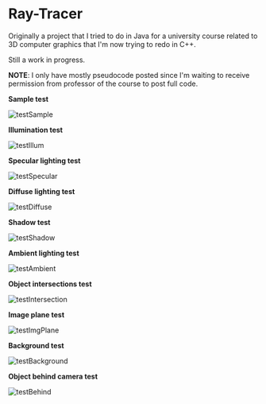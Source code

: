 # Ray-Tracer

Originally a project that I tried to do in Java for a university course related to 3D computer graphics that I'm now trying to redo in C++.

Still a work in progress.

**NOTE**: I only have mostly pseudocode posted since I'm waiting to receive permission from professor of the course to post full code.




**Sample test**

![testSample](https://github.com/user-attachments/assets/81651620-3ab6-41f9-82a7-276fcebf8646)

**Illumination test**

![testIllum](https://github.com/user-attachments/assets/02ce35bf-3890-4a7e-ab29-24c9f30e10fc)

**Specular lighting test**

![testSpecular](https://github.com/user-attachments/assets/6103a6f2-7513-4251-987a-a67b84a026fd)

**Diffuse lighting test**

![testDiffuse](https://github.com/user-attachments/assets/7978c1b3-95f7-4e9c-b0fc-00f3ecaed512)

**Shadow test**

![testShadow](https://github.com/user-attachments/assets/cb111d65-611e-4aa1-bd2b-b891ab30892f)

**Ambient lighting test**

![testAmbient](https://github.com/user-attachments/assets/204528b0-fb01-495c-94e9-da1314d476bb)

**Object intersections test**

![testIntersection](https://github.com/user-attachments/assets/7597bd57-81a1-471b-89b2-0beb1c1b0d57)

**Image plane test**

![testImgPlane](https://github.com/user-attachments/assets/bf02050d-60d5-4a89-b48d-80b6bcf3d584)

**Background test**

![testBackground](https://github.com/user-attachments/assets/94dbd269-6149-49f6-8751-6adeaca7aad8)

**Object behind camera test**

![testBehind](https://github.com/user-attachments/assets/891857f8-824f-47af-8a82-b5b12263198f)
